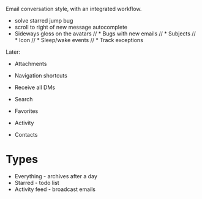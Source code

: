 Email conversation style, with an integrated workflow.

* solve starred jump bug
* scroll to right of new message autocomplete
* Sideways gloss on the avatars
// * Bugs with new emails
// * Subjects
// * Icon
// * Sleep/wake events
// * Track exceptions

Later:

* Attachments
* Navigation shortcuts
* Receive all DMs

* Search
* Favorites
* Activity
* Contacts

# Types

* Everything - archives after a day
* Starred - todo list
* Activity feed - broadcast emails